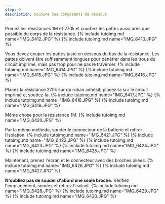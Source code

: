 ```yaml
---
step: 9
description: Soudure des composants de dessous
---
```


Prenez les résistances 1M et 270k et courbez les pattes aussi près que possible du corps de la résistance.
{% include tutoimg.md name="IMG_6412.JPG" %}
{% include tutoimg.md name="IMG_6413.JPG" %}

Vous devez couper les pattes juste en dessous du bas de la résistance. Les pattes doivent être suffisamment longues pour pénétrer dans les trous du circuit imprimé, mais pas trop pour ne pas le traverser.
{% include tutoimg.md name="IMG_6414.JPG" %}
{% include tutoimg.md name="IMG_6415.JPG" %}
{% include tutoimg.md name="IMG_6416.JPG" %}

Placez la résistance 270k sur du ruban adhésif, placez-la sur le circuit imprimé et soudez-la.
{% include tutoimg.md name="IMG_6417.JPG" %}
{% include tutoimg.md name="IMG_6418.JPG" %}
{% include tutoimg.md name="IMG_6419.JPG" %}

Même chose pour la résistance 1M.
{% include tutoimg.md name="IMG_6420.JPG" %}

Par la même méthode, souder le connecteur de la batterie et retirer l’isolation.
{% include tutoimg.md name="IMG_6421.JPG" %}
{% include tutoimg.md name="IMG_6422.JPG" %}
{% include tutoimg.md name="IMG_6423.JPG" %}
{% include tutoimg.md name="IMG_6424.JPG" %}
{% include tutoimg.md name="IMG_6425.JPG" %}

Maintenant, prenez l'écran et le connecteur avec des broches pliées.
{% include tutoimg.md name="IMG_6426.JPG" %}
{% include tutoimg.md name="IMG_6427.JPG" %}

**N'oubliez pas de souder d'abord une seule broche.** Vérifiez l'emplacement, soudez et retirez l'isolant.
{% include tutoimg.md name="IMG_6428.JPG" %}
{% include tutoimg.md name="IMG_6429.JPG" %}
{% include tutoimg.md name="IMG_6430.JPG" %}